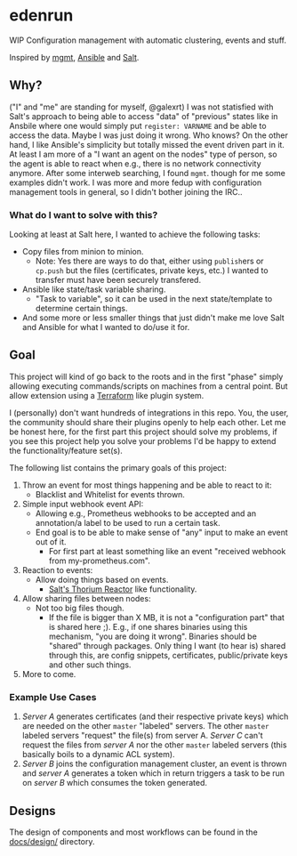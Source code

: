 # edenrun

WIP Configuration management with automatic clustering, events and stuff.

Inspired by [mgmt](https://github.com/purpleidea/mgmt), [Ansible](https://www.ansible.com/) and [Salt](https://www.saltstack.com/).

## Why?

("I" and "me" are standing for myself, @galexrt)
I was not statisfied with Salt's approach to being able to access "data" of "previous" states like in Ansbile where one would simply put `register: VARNAME` and be able to access the data.
Maybe I was just doing it wrong. Who knows?
On the other hand, I like Ansible's simplicity but totally missed the event driven part in it. At least I am more of a "I want an agent on the nodes" type of person, so the agent is able to react when e.g., there is no network connectivity anymore.
After some interweb searching, I found `mgmt`. though for me some examples didn't work. I was more and more fedup with configuration management tools in general, so I didn't bother joining the IRC..

### What do I want to solve with this?

Looking at least at Salt here, I wanted to achieve the following tasks:
* Copy files from minion to minion.
    - Note: Yes there are ways to do that, either using `publish`ers or `cp.push` but the files (certificates, private keys, etc.) I wanted to transfer must have been securely transfered.
* Ansible like state/task variable sharing.
    - "Task to variable", so it can be used in the next state/template to determine certain things.
* And some more or less smaller things that just didn't make me love Salt and Ansible for what I wanted to do/use it for.

## Goal

This project will kind of go back to the roots and in the first "phase" simply allowing executing commands/scripts on machines from a central point.
But allow extension using a [Terraform](https://github.com/hashicorp/terraform) like plugin system.

I (personally) don't want hundreds of integrations in this repo. You, the user, the community should share their plugins openly to help each other.
Let me be honest here, for the first part this project should solve my problems, if you see this project help you solve your problems I'd be happy to extend the functionality/feature set(s).

The following list contains the primary goals of this project:

1. Throw an event for most things happening and be able to react to it:
    * Blacklist and Whitelist for events thrown.
1. Simple input webhook event API:
    * Allowing e.g., Prometheus webhooks to be accepted and an annotation/a label to be used to run a certain task.
    * End goal is to be able to make sense of "any" input to make an event out of it.
        * For first part at least something like an event "received webhook from my-prometheus.com".
1. Reaction to events:
    * Allow doing things based on events.
        - [Salt's Thorium Reactor](https://docs.saltstack.com/en/latest/topics/thorium/index.html) like functionality.
1. Allow sharing files between nodes:
    * Not too big files though.
        - If the file is bigger than X MB, it is not a "configuration part" that is shared here ;).
            E.g., if one shares binaries using this mechanism, "you are doing it wrong". Binaries should be "shared" through packages.
            Only thing I want (to hear is) shared through this, are config snippets, certificates, public/private keys and other such things.
1. More to come.

### Example Use Cases

1. _Server A_ generates certificates (and their respective private keys) which are needed on the other `master` "labeled" servers. The other `master` labeled servers "request" the file(s) from server A. _Server C_ can't request the files from _server A_ nor the other `master` labeled servers (this basically boils to a dynamic ACL system).
1. _Server B_ joins the configuration management cluster, an event is thrown and _server A_ generates a token which in return triggers a task to be run on _server B_ which consumes the token generated.

## Designs

The design of components and most workflows can be found in the [docs/design/](/docs/design/) directory.
